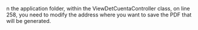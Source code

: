 n the application folder, within the ViewDetCuentaController class, on line 258, you need to modify the address where you want to save the PDF that will be generated.
